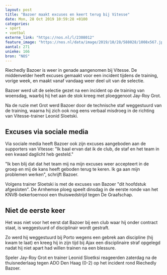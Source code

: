 ```yaml
---
layout: post
title: "Bazoer maakt excuses en keert terug bij Vitesse"
date: Mon, 28 Oct 2019 10:59:28 +0100
categories: 
- sport 
- voetbal 
externe_link: "https://nos.nl/l/2308012"
feature_image: "https://nos.nl/data/image/2019/10/28/588028/1008x567.jpg"
aantal: 271
unieke: 166
bron: "NOS"
---
```


<p>Riechedly Bazoer is weer in genade aangenomen bij Vitesse. De middenvelder heeft excuses gemaakt voor een incident tijdens de training, vorige week, en maakt vanaf vandaag weer deel uit van de selectie.</p>
<p>Bazoer werd uit de selectie gezet na een incident op de training van woensdag, waarbij hij het aan de stok kreeg met ploeggenoot Jay-Roy Grot.</p>
<p>Na de ruzie met Grot werd Bazoer door de technische staf weggestuurd van de training, waarna hij zich ook nog eens verbaal misdroeg in de richting van Vitesse-trainer Leonid Sloetski.</p>
<h2>Excuses via sociale media</h2>
<p>Via sociale media heeft Bazoer ook zijn excuses aangeboden aan de supporters van Vitesse: "Ik baal ervan dat ik de club, de staf en het team in een kwaad daglicht heb gesteld."</p>
<p>"Ik ben blij dat dat het team mij na mijn excuses weer accepteert in de groep en mij de kans heeft geboden terug te keren. Ik ga aan mijn problemen werken", schrijft Bazoer.</p>
<p>Volgens trainer Sloetski is met de excuses van Bazoer "dit hoofdstuk afgesloten". De Arnhemse ploeg speelt dinsdag in de eerste ronde van het KNVB-bekertoernooi een thuiswedstrijd tegen De Graafschap.</p>
<h2>Niet de eerste keer</h2>
<p>Het was niet voor het eerst dat Bazoer bij een club waar hij onder contract staat, is weggestuurd of disciplinair wordt gestraft.</p>
<p>Zo werd hij weggestuurd bij Porto wegens een gebrek aan discipline (hij kwam te laat) en kreeg hij in zijn tijd bij Ajax een disciplinaire straf opgelegd nadat hij niet apart had willen trainen na een blessure.</p>
<p>Speler Jay-Roy Grot en trainer Leonid Sloetksi reageerden zaterdag na de thuisnederlaag tegen ADO Den Haag (0-2) op het incident rond Riechedly Bazoer.</p>
